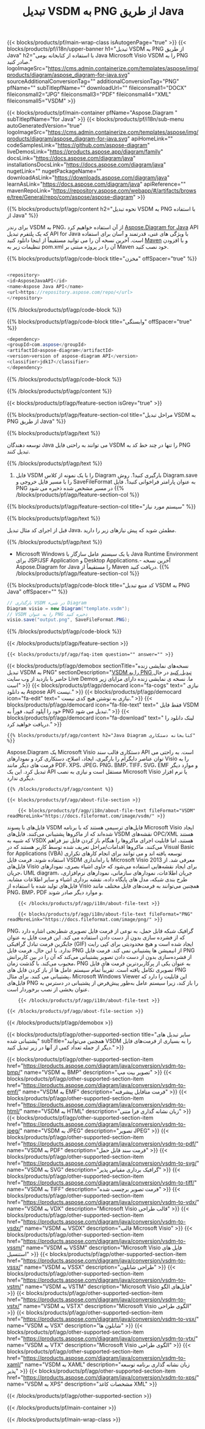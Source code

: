 ﻿---
title: تبدیل VSDM به PNG از طریق Java 
weight: 40
url: /fa/java/conversion/vsdm-to-png/ 
description: نمونه کد تبدیل Java برای قالب VSDM به فایل PNG. از این کد مثال برای تبدیل VSDM به PNG در هر برنامه مبتنی بر وب یا دسکتاپ Java استفاده کنید.
---
{{< blocks/products/pf/main-wrap-class isAutogenPage="true" >}}
{{< blocks/products/pf/i18n/upper-banner h1="تبدیل VSDM به PNG از طریق Java" h2="با استفاده از کتابخانه بومی Java Microsoft Visio VSDM را به PNG صادر کنید." logoImageSrc="https://cms.admin.containerize.com/templates/aspose/img/products/diagram/aspose_diagram-for-java.svg" sourceAdditionalConversionTag="" additionalConversionTag="PNG" pfName="" subTitlepfName="" downloadUrl="" fileiconsmall1="DOCX" fileiconsmall2="JPG" fileiconsmall3="PDF" fileiconsmall4="XML" fileiconsmall5="VSDM" >}}

{{< blocks/products/pf/main-container pfName="Aspose.Diagram " subTitlepfName="for Java" >}}
{{< blocks/products/pf/i18n/sub-menu autoGeneratedVersion="true" logoImageSrc="https://cms.admin.containerize.com/templates/aspose/img/products/diagram/aspose_diagram-for-java.svg" apiHomeLink="" codeSamplesLink="https://github.com/aspose-diagram" liveDemosLink="https://products.aspose.app/diagram/family" docsLink="https://docs.aspose.com/diagram/java" installationsDocsLink="https://docs.aspose.com/diagram/java" nugetLink="" nugetPackageName="" downloadAsLink="https://downloads.aspose.com/diagram/java" learnAsLink="https://docs.aspose.com/diagram/java" apiReference="" mavenRepoLink="https://repository.aspose.com/webapp/#/artifacts/browse/tree/General/repo/com/aspose/aspose-diagram" >}}

{{% blocks/products/pf/agp/content h2="نحوه تبدیل VSDM به PNG با استفاده از Java" %}}

 برای رندر VSDM به PNG، از آن استفاده خواهیم کرد
 [Aspose.Diagram for Java](https://products.aspose.com/diagram/java) 
 API که یک پلتفرم تبدیل API for Java با ویژگی های غنی، قدرتمند و آسان برای استفاده است. آخرین نسخه آن را می توانید مستقیماً از اینجا دانلود کنید
 [Maven](https://repository.aspose.com/webapp/#/artifacts/browse/tree/General/repo/com/aspose/aspose-diagram) 
 و با افزودن تنظیمات زیر به pom.xml آن را در پروژه مبتنی بر Maven خود نصب کنید.

{{% blocks/products/pf/agp/code-block title="مخزن" offSpacer="true" %}}

```cs

<repository>
<id>AsposeJavaAPI</id>
<name>Aspose Java API</name>
<url>https://repository.aspose.com/repo/</url>
</repository>


```

{{% /blocks/products/pf/agp/code-block %}}

{{% blocks/products/pf/agp/code-block title="وابستگی" offSpacer="true" %}}

```cs
<dependency>
<groupId>com.aspose</groupId>
<artifactId>aspose-diagram</artifactId>
<version>version of aspose-diagram API</version>
<classifier>jdk17</classifier>
</dependency>


```

{{% /blocks/products/pf/agp/code-block %}}

{{% /blocks/products/pf/agp/content %}}

{{< blocks/products/pf/agp/feature-section isGrey="true" >}}

{{% blocks/products/pf/agp/feature-section-col title="مراحل تبدیل VSDM به PNG از طریق Java" %}}

{{% blocks/products/pf/agp/text %}}

 توسعه دهندگان Java می توانند به راحتی فایل VSDM را تنها در چند خط کد به PNG تبدیل کنند.

{{% /blocks/products/pf/agp/text %}}

1. فایل VSDM را با یک نمونه از کلاس Diagram بارگیری کنید1. روش Diagram.save را با مسیر فایل خروجی و SaveFileFormat به عنوان پارامتر فراخوانی کنید1. فایل PNG در مسیر مشخص شده ذخیره می شود
{{% /blocks/products/pf/agp/feature-section-col %}}

{{% blocks/products/pf/agp/feature-section-col title="سیستم مورد نیاز" %}}

{{% blocks/products/pf/agp/text %}}

 قبل از اجرای کد مثال تبدیل Java، مطمئن شوید که پیش نیازهای زیر را دارید.

{{% /blocks/products/pf/agp/text %}}

- Microsoft Windows یا یک سیستم عامل سازگار با Java Runtime Environment برای JSP/JSF Application و Desktop Applications.- آخرین نسخه Aspose.Diagram for Java را مستقیماً از Maven دریافت کنید.
{{% /blocks/products/pf/agp/feature-section-col %}}

{{% blocks/products/pf/agp/code-block title="کد منبع تبدیل VSDM به PNG Java" offSpacer="" %}}

```cs
// بارگذاری VSDM در شیء Diagram 
Diagram visio = new Diagram("template.vsdm");
// VSDM را به عنوان PNG ذخیره کنید 
visio.save("output.png", SaveFileFormat.PNG);   


```

{{% /blocks/products/pf/agp/code-block %}}

{{< /blocks/products/pf/agp/feature-section >}}

    {{< blocks/products/pf/agp/faq-item question="" answer="" >}}
 

<!-- aboutfile Starts -->

{{< blocks/products/pf/agp/demobox sectionTitle="نسخه‌های نمایشی زنده تبدیل VSDM به PNG" sectionDescription="[VSDM را به PNG تبدیل کنید](https://products.aspose.app/diagram/conversion/vsdm-to-png) در حال حاضر با بازدید از وب سایت Live Demos ما. نسخه ی نمایشی زنده دارای مزایای زیر است" >}}
        {{< blocks/products/pf/agp/democard icon="fa-cogs" text=" نیازی به دانلود Aspose API نیست." >}}
        {{< blocks/products/pf/agp/democard icon="fa-edit" text=" نیازی به نوشتن هیچ کدی نیست." >}}
        {{< blocks/products/pf/agp/democard icon="fa-file-text" text=" فقط فایل VSDM خود را آپلود کنید، فوراً به PNG تبدیل می شود." >}}
        {{< blocks/products/pf/agp/democard icon="fa-download" text=" لینک دانلود را دریافت خواهید کرد." >}}

    {{% blocks/products/pf/agp/content h2="Java Diagram کتابخانه دستکاری" %}}

 Aspose.Diagram یک Microsoft Visio دستکاری قالب سند API است. به راحتی می توان عناصر دایگرام را بارگیری، ایجاد، اصلاح، دستکاری کرد و نمودارهای Visio را به فرمت های دیگر مانند PDF، XPS، JPEG، PNG، BMP، TIFF، SVG، EMF و موارد دیگر تبدیل کرد. این یک API مستقل است و نیازی به نصب Microsoft Visio یا نرم افزار دیگری ندارد.  



    {{% /blocks/products/pf/agp/content %}}

    {{< blocks/products/pf/agp/about-file-section >}}

        {{< blocks/products/pf/agp/i18n/about-file-text fileFormat="VSDM" readMoreLink="https://docs.fileformat.com/image/vsdm/" >}}

فایل‌های با پسوند VSDM فایل‌های ترسیمی هستند که با برنامه Microsoft Visio ایجاد شده‌اند که از ماکروها پشتیبانی می‌کنند. فایل‌های VSDM نقشه‌های OPC/XML هستند که شبیه به VSDX هستند، اما قابلیت اجرای ماکروها را هنگام باز کردن فایل نیز فراهم می‌کنند. ماکروها اقدامات/مراحل تعریف شده توسط کاربر هستند که در Visual Basic for Applications (VBA) توسعه یافته اند و می توانند برای انجام کارهای تکراری استفاده شوند. فرمت فایل VSDM با راه‌اندازی Microsoft Visio 2013 معرفی شد. از فایل‌های Visio برای ایجاد نقشه‌هایی استفاده می‌شود که حاوی اشیاء بصری، نمودارهای جریان، UML diagram، جریان اطلاعات، نمودارهای سازمانی، نمودارهای نرم‌افزاری، طرح بندی شبکه، مدل های پایگاه داده، نقشه برداری اشیاء و سایر اطلاعات مشابه. فایل‌های تولید شده با استفاده از Visio همچنین می‌توانند به فرمت‌های فایل مختلف مانند PNG، BMP، PDF و موارد دیگر صادر شوند.


        {{< /blocks/products/pf/agp/i18n/about-file-text >}}

        {{< blocks/products/pf/agp/i18n/about-file-text fileFormat="PNG" readMoreLink="https://docs.fileformat.com/image/png/" >}}

PNG، گرافیک شبکه قابل حمل، به نوعی از فرمت فایل تصویری شطرنجی اشاره دارد که از فشرده سازی بدون از دست دادن استفاده می کند. این فرمت فایل به عنوان جایگزین فرمت تبادل گرافیکی (GIF) ایجاد شده است و هیچ محدودیتی برای کپی رایت ندارد. با این حال، فرمت فایل PNG از انیمیشن ها پشتیبانی نمی کند. فرمت فایل PNG از فشرده‌سازی بدون از دست دادن تصویر پشتیبانی می‌کند که آن را در بین کاربرانش محبوب می‌کند. با گذشت زمان، PNG به عنوان یکی از پرکاربردترین فرمت های فایل تصویری تکامل یافته است. تقریباً تمام سیستم عامل ها از باز کردن فایل های PNG پشتیبانی می کنند. برای مثال، Microsoft Windows Viewer این قابلیت را دارد که فایل‌های PNG را باز کند، زیرا سیستم عامل به‌طور پیش‌فرض از پشتیبانی در دسترس به عنوان بخشی از نصب برخوردار است.


        {{< /blocks/products/pf/agp/i18n/about-file-text >}}

    {{< /blocks/products/pf/agp/about-file-section >}}

{{< /blocks/products/pf/agp/demobox >}}

<!-- aboutfile Ends -->

{{< blocks/products/pf/agp/other-supported-section title="سایر تبدیل های پشتیبانی شده" subTitle="همچنین می‌توانید VSDM را به بسیاری از فرمت‌های فایل دیگر از جمله تعداد کمی از آنها در زیر تبدیل کنید." >}}

{{< blocks/products/pf/agp/other-supported-section-item href="https://products.aspose.com/diagram/java/conversion/vsdm-to-bmp/" name="VSDM به BMP" description="تصویر بیت مپ" >}}
{{< blocks/products/pf/agp/other-supported-section-item href="https://products.aspose.com/diagram/java/conversion/vsdm-to-emf/" name="VSDM به EMF" description="فرمت متافایل پیشرفته" >}}
{{< blocks/products/pf/agp/other-supported-section-item href="https://products.aspose.com/diagram/java/conversion/vsdm-to-html/" name="VSDM به HTML" description="زبان نشانه گذاری فرا متنی" >}}
{{< blocks/products/pf/agp/other-supported-section-item href="https://products.aspose.com/diagram/java/conversion/vsdm-to-jpeg/" name="VSDM به JPEG" description="تصویر JPEG" >}}
{{< blocks/products/pf/agp/other-supported-section-item href="https://products.aspose.com/diagram/java/conversion/vsdm-to-pdf/" name="VSDM به PDF" description="فرمت سند قابل حمل" >}}
{{< blocks/products/pf/agp/other-supported-section-item href="https://products.aspose.com/diagram/java/conversion/vsdm-to-svg/" name="VSDM به SVG" description="گرافیک برداری مقیاس پذیر" >}}
{{< blocks/products/pf/agp/other-supported-section-item href="https://products.aspose.com/diagram/java/conversion/vsdm-to-tiff/" name="VSDM به TIFF" description="فرمت تصویر برچسب شده" >}}
{{< blocks/products/pf/agp/other-supported-section-item href="https://products.aspose.com/diagram/java/conversion/vsdm-to-vdx/" name="VSDM به VDX" description="Microsoft Visio قالب طراحی" >}}
{{< blocks/products/pf/agp/other-supported-section-item href="https://products.aspose.com/diagram/java/conversion/vsdm-to-vsdx/" name="VSDM به VSDX" description="قالب Microsoft Visio" >}}
{{< blocks/products/pf/agp/other-supported-section-item href="https://products.aspose.com/diagram/java/conversion/vsdm-to-vssm/" name="VSDM به VSSM" description="Microsoft Visio فایل های استنسیل" >}}
{{< blocks/products/pf/agp/other-supported-section-item href="https://products.aspose.com/diagram/java/conversion/vsdm-to-vssx/" name="VSDM به VSSX" description="طراحی شابلون" >}}
{{< blocks/products/pf/agp/other-supported-section-item href="https://products.aspose.com/diagram/java/conversion/vsdm-to-vstm/" name="VSDM به VSTM" description="Microsoft Visio فایل‌های الگو" >}}
{{< blocks/products/pf/agp/other-supported-section-item href="https://products.aspose.com/diagram/java/conversion/vsdm-to-vstx/" name="VSDM به VSTX" description="Microsoft Visio الگوی طراحی" >}}
{{< blocks/products/pf/agp/other-supported-section-item href="https://products.aspose.com/diagram/java/conversion/vsdm-to-vsx/" name="VSDM به VSX" description="شابلون ها" >}}
{{< blocks/products/pf/agp/other-supported-section-item href="https://products.aspose.com/diagram/java/conversion/vsdm-to-vtx/" name="VSDM به VTX" description="Microsoft Visio الگوی طراحی" >}}
{{< blocks/products/pf/agp/other-supported-section-item href="https://products.aspose.com/diagram/java/conversion/vsdm-to-xaml/" name="VSDM به XAML" description="زبان نشانه گذاری برنامه توسعه پذیر" >}}
{{< blocks/products/pf/agp/other-supported-section-item href="https://products.aspose.com/diagram/java/conversion/vsdm-to-xps/" name="VSDM به XPS" description="مشخصات کاغذ XML" >}}

{{< /blocks/products/pf/agp/other-supported-section >}}

{{< /blocks/products/pf/main-container >}}
    
{{< /blocks/products/pf/main-wrap-class >}}